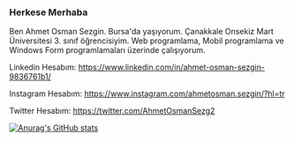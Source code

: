 ### Herkese Merhaba

Ben Ahmet Osman Sezgin. Bursa'da yaşıyorum. Çanakkale Onsekiz Mart Üniversitesi 3. sınıf öğrencisiyim. Web programlama, Mobil programlama ve Windows Form programlamaları üzerinde çalışıyorum. 

Linkedin Hesabım: https://www.linkedin.com/in/ahmet-osman-sezgin-9836761b1/

Instagram Hesabım: https://www.instagram.com/ahmetosman.sezgin/?hl=tr

Twitter Hesabım: https://twitter.com/AhmetOsmanSezg2

[![Anurag's GitHub stats](https://github-readme-stats.vercel.app/api?username=AhmetOsmn)](https://github.com/anuraghazra/github-readme-stats)
